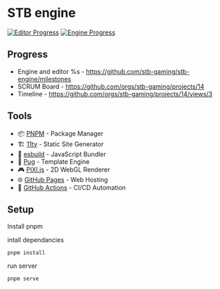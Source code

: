 # STB engine
[![Editor Progress](https://img.shields.io/github/milestones/progress-percent/stb-gaming/stb-engine/1)](https://github.com/stb-gaming/stb-engine/milestone/1)
[![Engine Progress](https://img.shields.io/github/milestones/progress-percent/stb-gaming/stb-engine/2)](https://github.com/stb-gaming/stb-engine/milestone/2)


## Progress
* Engine and editor %s - https://github.com/stb-gaming/stb-engine/milestones
* SCRUM Board - https://github.com/orgs/stb-gaming/projects/14
* Timeline - https://github.com/orgs/stb-gaming/projects/14/views/3

## Tools
* 📦 [PNPM](https://pnpm.io/) - Package Manager
* 🏗️  [11ty](https://www.11ty.dev/) - Static Site Generator
* 🚀 [esbuild](https://esbuild.github.io/) - JavaScript Bundler
* 🧡 [Pug](https://pugjs.org/) - Template Engine
* 🎮 [PIXI.js](https://pixijs.com/) - 2D WebGL Renderer
* 🌐 [GitHub Pages](https://pages.github.com/) - Web Hosting
* 🤖 [GitHub Actions](https://docs.github.com/en/actions) - CI/CD Automation

## Setup
Install pnpm

intall dependancies 
```
pnpm install
```

run server
```
pnpm serve
```
